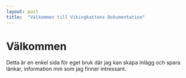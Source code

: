 ```yaml
---
layout: post
title:  "Välkommen till Vikingkattens Dokumentation"
---
```


# Välkommen

Detta är en enkel sida för eget bruk där jag kan skapa inlägg och spara länkar, information mm som jag finner intressant.